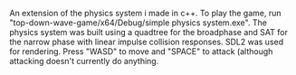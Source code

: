 An extension of the physics system i made in c++.
To play the game, run "top-down-wave-game/x64/Debug/simple physics system.exe". The physics system was built using a quadtree for the broadphase and SAT for the narrow phase with linear impulse collision responses. SDL2 was used for rendering. 
Press "WASD" to move and "SPACE" to attack (although attacking doesn't currently do anything.
